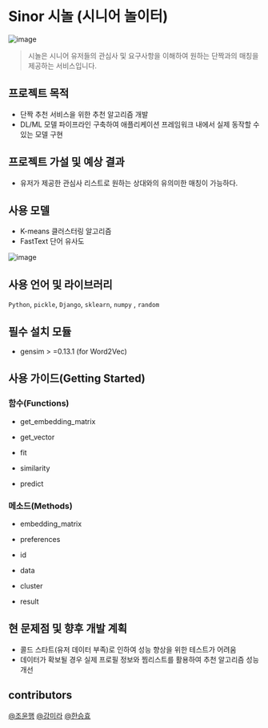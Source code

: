 # Sinor 시놀 (시니어 놀이터)
![image](https://user-images.githubusercontent.com/47114771/169239895-f33f2038-e7cf-4e7f-a466-414088e74996.png)

> 시놀은 시니어 유저들의 관심사 및 요구사항을 이해하여 원하는 단짝과의 매칭을 제공하는 서비스입니다.

## 프로젝트 목적

- 단짝 추천 서비스을 위한 추천 알고리즘 개발
- DL/ML 모델 파이프라인 구축하여 애플리케이션 프레임워크 내에서 실제 동작할 수 있는 모델 구현

## 프로젝트 가설 및 예상 결과
- 유저가 제공한 관심사 리스트로 원하는 상대와의 유의미한 매칭이 가능하다. 

## 사용 모델

- K-means 클러스터링 알고리즘
- FastText 단어 유사도

![image](https://user-images.githubusercontent.com/47114771/169246078-49709fa2-a491-427e-ad2d-58754d486e27.png)


## 사용 언어 및 라이브러리 
`Python`, `pickle`, `Django`, `sklearn`, `numpy` , `random`

## 필수 설치 모듈
- gensim > =0.13.1 (for Word2Vec)

## 사용 가이드(Getting Started)

### 함수(Functions)
- get_embedding_matrix

- get_vector

- fit

- similarity

- predict

### 메소드(Methods)
- embedding_matrix

- preferences

- id

- data

- cluster

- result

## 현 문제점 및 향후 개발 계획

- 콜드 스타트(유저 데이터 부족)로 인하여 성능 향상을 위한 테스트가 어려움
- 데이터가 확보될 경우 실제 프로필 정보와 찜리스트를 활용하여 추천 알고리즘 성능 개선

## contributors
[@조윤행](https://github.com/yunhaeng)
[@강미라](https://github.com/onemira)
[@한승효](https://github.com/monzheld)
